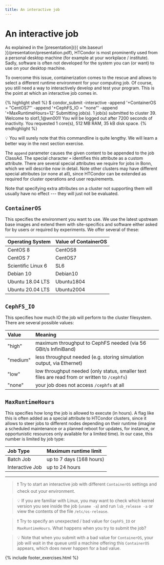 ```yaml
---
title: An interactive job
---
```

# An interactive job

As explained in the [presentation]({{ site.baseurl }}/presentation/presentation.pdf), HTCondor is most prominently used from a personal desktop machine (for example at your workplace / institute). Sadly, software is often not developed for the system you can (or want) to use on your desktop machine.

To overcome this issue, containerization comes to the rescue and allows to select a different runtime environment for your computing job.
Of course, you still need a way to interactively develop and test your program. This is the point at which an interactive job comes in. 

{% highlight shell %}
$ condor_submit -interactive -append '+ContainerOS = "CentOS7"' -append '+CephFS_IO = "none"' -append '+MaxRuntimeHours=12'
Submitting job(s).
1 job(s) submitted to cluster 39.
Welcome to slot1_1@wn001!
You will be logged out after 7200 seconds of inactivity.
You requested 1 core(s), 512 MB RAM, 35 kB disk space.
{% endhighlight %}

:bulb: You will surely note that this commandline is quite lengthy. We will learn a better way in the next section exercise.

The `append` parameter causes the given content to be appended to the job ClassAd. The special character `+` identifies this attribute as a custom attribute. There are several special attributes we require for jobs in Bonn, which we will describe now in detail. Note other clusters may have different special attributes (or none at all), since HTCondor can be extended as required for cluster operations and user requirements.

Note that specifying extra attributes on a cluster not supporting them will usually have no effect --- they will just not be evaluated.

## `ContainerOS`
This specifies the environment you want to use. We use the latest upstream base images and extend them with site-specifics and software either asked for by users or required by experiments. We offer several of these:

| Operating System   | Value of ContainerOS |
|:-------------------|:---------------------|
| CentOS 8           | CentOS8              |
| CentOS 7           | CentOS7              |
| Scientific Linux 6 | SL6                  |
| Debian 10          | Debian10             |
| Ubuntu 18.04 LTS   | Ubuntu1804           |
| Ubuntu 20.04 LTS   | Ubuntu2004           |

## `CephFS_IO`
This specifies how much IO the job will perform to the cluster filesystem. There are several possible values:

| Value    | Meaning              |
|:---------|:----------------------------------------------------------------------|
| "high"   | maximum throughput to CephFS needed (via 56 GBit/s InfiniBand)        |
| "medium" | less throughput needed (e.g. storing simulation output, via Ethernet) |
| "low"    | low throughput needed (only status, smaller text files are read from or written to `/cephfs`) |
| "none"   |your job does not access `/cephfs` at all                              |

## `MaxRuntimeHours`
This specifies how long the job is allowed to execute (in hours). A flag like this is often added as a special attribute to HTCondor clusters, since it allows to steer jobs to different nodes depending on their runtime (imagine a scheduled maintenance or a planned reboot for updates, for instance, or opportunistic resources only available for a limited time). In our case, this number is limited by job type:

| Job Type        | Maximum runtime limit    |
|:----------------|:-------------------------|
| Batch Job       | up to 7 days (168 hours) |
| Interactive Job | up to 24 hours           |

* * *

> :exclamation: Try to start an interactive job with different `ContainerOS` settings and check out your environment.

> :bulb: If you are familiar with Linux, you may want to check which kernel version you see inside the job (`uname -a`) and run `lsb_release -a` or view the contents of the file `/etc/os-release`.

> :exclamation: Try to specify an unexpected / bad value for `CephFS_IO` or `MaxRuntimeHours`. What happens when you try to submit the job?

> :bulb: Note that when you submit with a bad value for `ContainerOS`, your job will wait in the queue until a machine offering this `ContainerOS` appears, which does never happen for a bad value.

{% include footer_exercises.html %}
